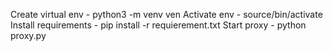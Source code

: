 Create virtual env - python3 -m venv ven
Activate env - source/bin/activate
Install requirements - pip install -r requierement.txt
Start proxy - python proxy.py
